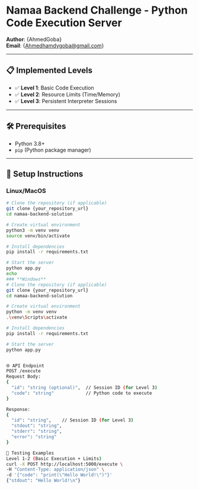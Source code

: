 # Namaa Backend Challenge - Python Code Execution Server  
**Author**: {AhmedGoba}  
**Email**: {Ahmedhamdygoba@gmail.com}  

---

## 📋 **Implemented Levels**  
- ✅ **Level 1**: Basic Code Execution  
- ✅ **Level 2**: Resource Limits (Time/Memory)  
- ✅ **Level 3**: Persistent Interpreter Sessions  

---

## 🛠️ **Prerequisites**  
- Python 3.8+  
- `pip` (Python package manager)  

---

## 🚀 **Setup Instructions**  

### **Linux/MacOS**  
```bash
# Clone the repository (if applicable)
git clone {your_repository_url}
cd namaa-backend-solution

# Create virtual environment
python3 -m venv venv
source venv/bin/activate

# Install dependencies
pip install -r requirements.txt

# Start the server
python app.py
echo 
### **Windows**
# Clone the repository (if applicable)
git clone {your_repository_url}
cd namaa-backend-solution

# Create virtual environment
python -m venv venv
.\venv\Scripts\activate

# Install dependencies
pip install -r requirements.txt

# Start the server
python app.py


🌐 API Endpoint
POST /execute
Request Body:
{
  "id": "string (optional)",  // Session ID (for Level 3)
  "code": "string"            // Python code to execute
}

Response:
{
  "id": "string",    // Session ID (for Level 3)
  "stdout": "string",
  "stderr": "string",
  "error": "string"
}

🧪 Testing Examples
Level 1-2 (Basic Execution + Limits)
curl -X POST http://localhost:5000/execute \
-H "Content-Type: application/json" \
-d '{"code": "print(\"Hello World!\")"}'
{"stdout": "Hello World!\n"}


